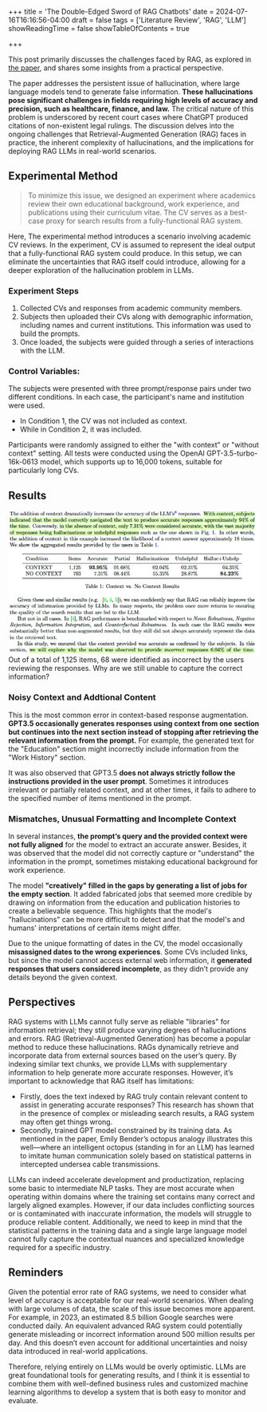 +++
title = 'The Double-Edged Sword of RAG Chatbots'
date = 2024-07-16T16:16:56-04:00
draft = false
tags = ['Literature Review', 'RAG', 'LLM']
showReadingTime = false
showTableOfContents = true

+++

This post primarily discusses the challenges faced by RAG, as explored in [the paper](https://arxiv.org/abs/2403.01193), and shares some insights from a practical perspective.

The paper addresses the persistent issue of hallucination, where large language models tend to generate false information. **These hallucinations pose significant challenges in fields requiring high levels of accuracy and precision, such as healthcare, finance, and law.** The critical nature of this problem is underscored by recent court cases where ChatGPT produced citations of non-existent legal rulings. The discussion delves into the ongoing challenges that Retrieval-Augmented Generation (RAG) faces in practice, the inherent complexity of hallucinations, and the implications for deploying RAG LLMs in real-world scenarios.


## Experimental Method

>To minimize this issue, we designed an experiment where academics review their own educational background, work experience, and publications using their curriculum vitae. The CV serves as a best-case proxy for search results from a fully-functional RAG system.

Here, The experimental method introduces a scenario involving academic CV reviews. In the experiment, CV is assumed to represent the ideal output that a fully-functional RAG system could produce. In this setup, we can eliminate the uncertainties that RAG itself could introduce, allowing for a deeper exploration of the hallucination problem in LLMs.


### Experiment Steps 

1. Collected CVs and responses from academic community members.
2. Subjects then uploaded their CVs along with demographic information, including names and current institutions. This information was used to build the prompts.
3. Once loaded, the subjects were guided through a series of interactions with the LLM.


### Control Variables:

The subjects were presented with three prompt/response pairs under two different conditions. In each case, the participant's name and institution were used. 
- In Condition 1, the CV was not included as context.
- While in Condition 2, it was included.

Participants were randomly assigned to either the "with context" or "without context" setting. All tests were conducted using the OpenAI GPT-3.5-turbo-16k-0613 model, which supports up to 16,000 tokens, suitable for particularly long CVs.

## Results
![results_png](results.png)
Out of a total of 1,125 items, 68 were identified as incorrect by the users reviewing the responses. Why are we still unable to capture the correct information?

### Noisy Context and Addtional Content

This is the most common error in context-based response augmentation. **GPT3.5 occasionally generates responses using context from one section but continues into the next section instead of stopping after retrieving the relevant information from the prompt.** For example, the generated text for the "Education" section might incorrectly include information from the "Work History" section.

It was also observed that GPT3.5 **does not always strictly follow the instructions provided in the user prompt**. Sometimes it introduces irrelevant or partially related context, and at other times, it fails to adhere to the specified number of items mentioned in the prompt.

### Mismatches, Unusual Formatting and Incomplete Context

In several instances, **the prompt’s query and the provided context were not fully aligned** for the model to extract an accurate answer. Besides, it was observed that the model did not correctly capture or "understand" the information in the prompt, sometimes mistaking educational background for work experience.

The model **"creatively" filled in the gaps by generating a list of jobs for the empty section**. It added fabricated jobs that seemed more credible by drawing on information from the education and publication histories to create a believable sequence. This highlights that the model's "hallucinations" can be more difficult to detect and that the model's and humans' interpretations of certain items might differ.

Due to the unique formatting of dates in the CV, the model occasionally **misassigned dates to the wrong experiences**. Some CVs included links, but since the model cannot access external web information, it **generated responses that users considered incomplete**, as they didn’t provide any details beyond the given context.



## Perspectives 

RAG systems with LLMs cannot fully serve as reliable "libraries" for information retrieval; they still produce varying degrees of hallucinations and errors. RAG (Retrieval-Augmented Generation) has become a popular method to reduce these hallucinations. RAGs dynamically retrieve and incorporate data from external sources based on the user’s query. By indexing similar text chunks, we provide LLMs with supplementary information to help generate more accurate responses. However, it’s important to acknowledge that RAG itself has limitations: 
- Firstly, does the text indexed by RAG truly contain relevant content to assist in generating accurate responses? This research has shown that in the presence of complex or misleading search results, a RAG system may often get things wrong.
- Secondly, trained GPT model constrained by its training data. As mentioned in the paper, Emily Bender’s octopus analogy illustrates this well—where an intelligent octopus (standing in for an LLM) has learned to imitate human communication solely based on statistical patterns in intercepted undersea cable transmissions. 

LLMs can indeed accelerate development and productization, replacing some basic to intermediate NLP tasks. They are most accurate when operating within domains where the training set contains many correct and largely aligned examples. However, if our data includes conflicting sources or is contaminated with inaccurate information, the models will struggle to produce reliable content. Additionally, we need to keep in mind that the statistical patterns in the training data and a single large language model cannot fully capture the contextual nuances and specialized knowledge required for a specific industry.

## Reminders

Given the potential error rate of RAG systems, we need to consider what level of accuracy is acceptable for our real-world scenarios. When dealing with large volumes of data, the scale of this issue becomes more apparent. For example, in 2023, an estimated 8.5 billion Google searches were conducted daily. An equivalent advanced RAG system could potentially generate misleading or incorrect information around 500 million results per day. And this doesn’t even account for additional uncertainties and noisy data introduced in real-world applications.

Therefore, relying entirely on LLMs would be overly optimistic. LLMs are great foundational tools for generating results, and I think it is essential to combine them with well-defined business rules and customized machine learning algorithms to develop a system that is both easy to monitor and evaluate.











